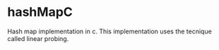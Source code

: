 # hashMapC
Hash map implementation in c. This implementation uses the tecnique called linear probing.

